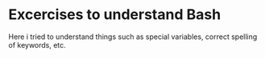 # Excercises to understand Bash

Here i tried to understand things such as special variables, correct spelling of keywords, etc.
